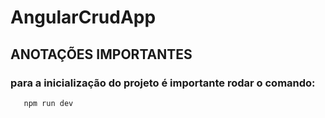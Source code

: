 # AngularCrudApp

## ANOTAÇÕES IMPORTANTES
 ### para a inicialização do projeto é importante rodar o comando:
 ```md
    npm run dev
 ```